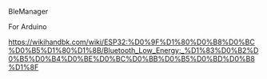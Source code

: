 
BleManager

For Arduino 

https://wikihandbk.com/wiki/ESP32:%D0%9F%D1%80%D0%B8%D0%BC%D0%B5%D1%80%D1%8B/Bluetooth_Low_Energy:_%D1%83%D0%B2%D0%B5%D0%B4%D0%BE%D0%BC%D0%BB%D0%B5%D0%BD%D0%B8%D1%8F
